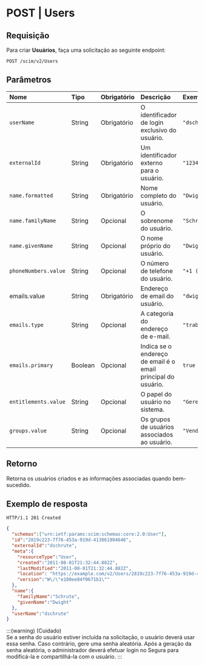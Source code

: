 # POST | Users

## **Requisição**

Para criar **Usuários**, faça uma solicitação ao seguinte endpoint:  

`POST /scim/v2/Users`

## **Parâmetros**

| Nome | Tipo | Obrigatório | Descrição | Exemplo |
| :---- | :---- | :---- | :---- | :---- |
| `userName` | String | Obrigatório | O identificador de login exclusivo do usuário. | `"dschrute"` |
| `externalId` | String | Obrigatório | Um identificador externo para o usuário. | `"12345"` |
| `name.formatted` | String | Obrigatório | Nome completo do usuário. | `"Dwight Schrute"` |
| `name.familyName` | String | Opcional | O sobrenome do usuário. | `"Schrute"` |
| `name.givenName` | String | Opcional | O nome próprio do usuário. | `"Dwight"` |
| `phoneNumbers.value` | String | Opcional | O número de telefone do usuário. | `"+1 (555) 123-4567"` |
| emails.value | String | Obrigatório | Endereço de email do usuário. | `"dwight.schrute@theoffice.com"` |
| `emails.type` | String | Opcional | A categoria do endereço de e-mail. | `"trabalho"` |
| `emails.primary` | Boolean | Opcional | Indica se o endereço de email é o email principal do usuário. | `true` |
| `entitlements.value` | String | Opcional | O papel do usuário no sistema. | `"Gerente Regional Assistente"` |
| `groups.value` | String | Opcional | Os grupos de usuários associados ao usuário. | `"Vendas"` |

## **Retorno**

Retorna os usuários criados e as informações associadas quando bem-sucedido.

## **Exemplo de resposta**

`HTTP/1.1 201 Created`

```json
{
  "schemas":["urn:ietf:params:scim:schemas:core:2.0:User"],
  "id":"2819c223-7f76-453a-919d-413861904646",
  "externalId":"dschrute",
  "meta":{
    "resourceType":"User",
    "created":"2011-08-01T21:32:44.882Z",
    "lastModified":"2011-08-01T21:32:44.882Z",
    "location": "https://example.com/v2/Users/2819c223-7f76-453a-919d-413861904646",
    "version":"W\/\"e180ee84f0671b1\""
  },
  "name":{
    "familyName":"Schrute",
    "givenName":"Dwight"
  },
  "userName":"dschrute"
}
```

:::(warning) (Cuidado)  
Se a senha do usuário estiver incluída na solicitação, o usuário deverá usar essa senha. Caso contrário, gere uma senha aleatória. Após a geração da senha aleatória, o administrador deverá efetuar login no Segura para modificá-la e compartilhá-la com o usuário.
:::